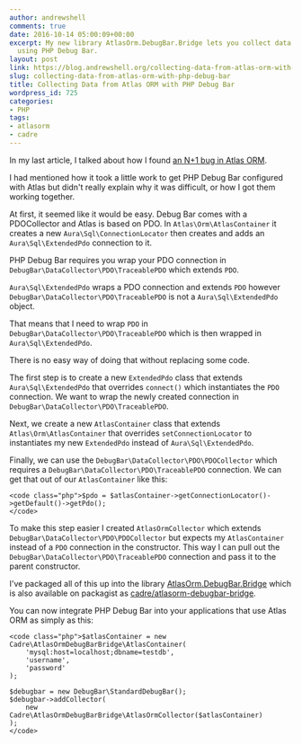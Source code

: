 ```yaml
---
author: andrewshell
comments: true
date: 2016-10-14 05:00:09+00:00
excerpt: My new library AtlasOrm.DebugBar.Bridge lets you collect data from Atlas.ORM
  using PHP Debug Bar.
layout: post
link: https://blog.andrewshell.org/collecting-data-from-atlas-orm-with-php-debug-bar/
slug: collecting-data-from-atlas-orm-with-php-debug-bar
title: Collecting Data from Atlas ORM with PHP Debug Bar
wordpress_id: 725
categories:
- PHP
tags:
- atlasorm
- cadre
---
```


In my last article, I talked about how I found [an N+1 bug in Atlas ORM](https://www.futureproofphp.com/2016/10/10/complex-database-relationships-with-atlasorm/).

I had mentioned how it took a little work to get PHP Debug Bar configured with Atlas but didn't really explain why it was difficult, or how I got them working together.

At first, it seemed like it would be easy. Debug Bar comes with a PDOCollector and Atlas is based on PDO. In `Atlas\Orm\AtlasContainer` it creates a new `Aura\Sql\ConnectionLocator` then creates and adds an `Aura\Sql\ExtendedPdo` connection to it.

PHP Debug Bar requires you wrap your PDO connection in `DebugBar\DataCollector\PDO\TraceablePDO` which extends `PDO`.

`Aura\Sql\ExtendedPdo` wraps a PDO connection and extends `PDO` however `DebugBar\DataCollector\PDO\TraceablePDO` is not a `Aura\Sql\ExtendedPdo` object.

That means that I need to wrap `PDO` in `DebugBar\DataCollector\PDO\TraceablePDO` which is then wrapped in `Aura\Sql\ExtendedPdo`.

There is no easy way of doing that without replacing some code.

The first step is to create a new `ExtendedPdo` class that extends `Aura\Sql\ExtendedPdo` that overrides `connect()` which instantiates the `PDO` connection. We want to wrap the newly created connection in `DebugBar\DataCollector\PDO\TraceablePDO`.

Next, we create a new `AtlasContainer` class that extends `Atlas\Orm\AtlasContainer` that overrides `setConnectionLocator` to instantiates my new `ExtendedPdo` instead of `Aura\Sql\ExtendedPdo`.

Finally, we can use the `DebugBar\DataCollector\PDO\PDOCollector` which requires a `DebugBar\DataCollector\PDO\TraceablePDO` connection. We can get that out of our `AtlasContainer` like this:


    
    <code class="php">$pdo = $atlasContainer->getConnectionLocator()->getDefault()->getPdo();
    </code>



To make this step easier I created `AtlasOrmCollector` which extends `DebugBar\DataCollector\PDO\PDOCollector` but expects my `AtlasContainer` instead of a `PDO` connection in the constructor. This way I can pull out the `DebugBar\DataCollector\PDO\TraceablePDO` connection and pass it to the parent constructor.

I've packaged all of this up into the library [AtlasOrm.DebugBar.Bridge](https://github.com/cadrephp/AtlasOrm.DebugBar.Bridge) which is also available on packagist as [cadre/atlasorm-debugbar-bridge](https://packagist.org/packages/cadre/atlasorm-debugbar-bridge).

You can now integrate PHP Debug Bar into your applications that use Atlas ORM as simply as this:


    
    <code class="php">$atlasContainer = new Cadre\AtlasOrmDebugBarBridge\AtlasContainer(
        'mysql:host=localhost;dbname=testdb',
        'username',
        'password'
    );
    
    $debugbar = new DebugBar\StandardDebugBar();
    $debugbar->addCollector(
        new Cadre\AtlasOrmDebugBarBridge\AtlasOrmCollector($atlasContainer)
    );
    </code>
